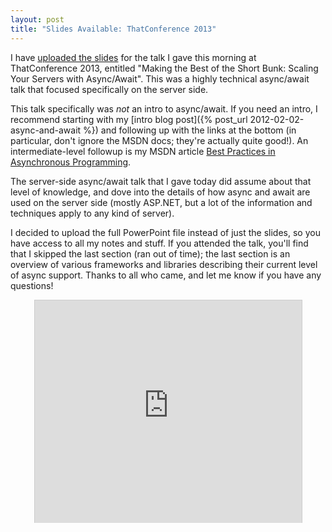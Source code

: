 ```yaml
---
layout: post
title: "Slides Available: ThatConference 2013"
---
```

I have [uploaded the slides](https://github.com/StephenCleary/Presentations/raw/53e45f9a74cbf551b293d40cdb4c7615c53eee55/Async%20Servers/Scaling%20your%20servers%20with%20async%20and%20await.pptx) for the talk I gave this morning at ThatConference 2013, entitled "Making the Best of the Short Bunk: Scaling Your Servers with Async/Await". This was a highly technical async/await talk that focused specifically on the server side.

This talk specifically was _not_ an intro to async/await. If you need an intro, I recommend starting with my [intro blog post]({% post_url 2012-02-02-async-and-await %}) and following up with the links at the bottom (in particular, don't ignore the MSDN docs; they're actually quite good!). An intermediate-level followup is my MSDN article [Best Practices in Asynchronous Programming](http://msdn.microsoft.com/en-us/magazine/jj991977.aspx).

The server-side async/await talk that I gave today did assume about that level of knowledge, and dove into the details of how async and await are used on the server side (mostly ASP.NET, but a lot of the information and techniques apply to any kind of server).

I decided to upload the full PowerPoint file instead of just the slides, so you have access to all my notes and stuff. If you attended the talk, you'll find that I skipped the last section (ran out of time); the last section is an overview of various frameworks and libraries describing their current level of async support. Thanks to all who came, and let me know if you have any questions!

<div style="text-align:center;">
<iframe src="https://www.slideshare.net/slideshow/embed_code/25539988" width="427" height="356" frameborder="0" marginwidth="0" marginheight="0" scrolling="no" style="border:1px solid #CCC;border-width:1px 1px 0;margin-bottom:5px;" allowfullscreen="1" webkitallowfullscreen="1" mozallowfullscreen="1"> </iframe>
</div>